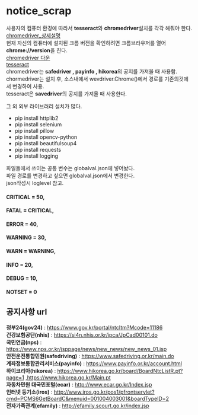 # notice_scrap
사용자의 컴퓨터 환경에 따라서 **tesseract**와 **chromedriver**설치를 각각 해줘야 한다.   
[chromedriver_상세설명](https://beomi.github.io/2017/02/27/HowToMakeWebCrawler-With-Selenium/ "chromedriver 설정 방법블로그")       
현재 자신의 컴퓨터에 설치된 크롬 버전을 확인하려면 크롬브라우저를 열어 **chrome://version**을 친다.  
[chromedriver 다운](https://sites.google.com/a/chromium.org/chromedriver/home "다운링크")   
[tesseract](https://github.com/UB-Mannheim/tesseract/wiki "tesseract 다운링크")  
chromedriver는 **safedriver , payinfo , hikorea**의 공지를 가져올 때 사용함.  
chormedriver는 설치 후, 소스내에서 wevdriver.Chrome()에서 경로를 기존의것에서 변경하여 사용.  
tesseract은 **savedriver**의 공지를 가져올 때 사용한다.

그 외 외부 라이브러리 설치가 많다.
* pip install httplib2
* pip install selenium
* pip install pillow
* pip install opencv-python
* pip install beautifulsoup4
* pip install requests
* pip install logging


파일들에서 쓰이는 공통 변수는 globalval.json에 넣어놨다.  
파일 경로를 변경하고 싶으면 globalval.json에서 변경한다.  
json작성시 loglevel 참고.  
#### CRITICAL = 50,
#### FATAL = CRITICAL,
#### ERROR = 40,
#### WARNING = 30,
#### WARN = WARNING,
#### INFO = 20,
#### DEBUG = 10,
#### NOTSET = 0

## 공지사항 url 
**정부24(gov24)**  : https://www.gov.kr/portal/ntcItm?Mcode=11186  
**건강보험공단(nhis)** : https://si4n.nhis.or.kr/jpca/JpCad00101.do  
**국민연금(nps)** : https://www.nps.or.kr/jsppage/news/new_news/new_news_01.jsp  
**안전운전통합민원(safedriving)** : https://www.safedriving.or.kr/main.do  
**계좌정보통합관리서비스(payinfo)** : https://www.payinfo.or.kr/account.html  
**하이코리아(hikorea)** : https://www.hikorea.go.kr/board/BoardNtcListR.pt?page=1  ,https://www.hikorea.go.kr/Main.pt  
**자동차민원 대국민포털(ecar)** : http://www.ecar.go.kr/Index.jsp  
**인터넷 등기소(iros)** : http://www.iros.go.kr/pos1/pfrontservlet?cmd=PCMS6GetBoardC&menuid=001004003001&boardTypeID=2  
**전자가족관계(efamily)** : http://efamily.scourt.go.kr/index.jsp



